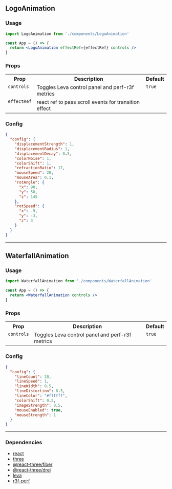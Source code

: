 ## LogoAnimation

### Usage

```jsx
import LogoAnimation from './components/LogoAnimation'

const App = () => {
  return <LogoAnimation effectRef={effectRef} controls />
}
```

### Props

<table>
  <tr>
    <th valign="top">
    Prop
    </th>
    <th valign="top">
    Description 
    </th>
    <th valign="top">
    Default 
    </th>
  </tr>
  <tr>
    <td valign="top">
    <code>controls</code>
    </td>
    <td valign="top">
    Toggles Leva control panel and perf-r3f metrics
    </td>
    <td valign="top"><code>true</code></td>
  <tr>
  <tr>
    <td valign="top">
    <code>effectRef</code>
    </td>
    <td valign="top">
    react ref to pass scroll events for transition effect
    </td>
    <td valign="top"></td>
  <tr>
</table>

### Config

```json
{
  "config": {
    "displacementStrength": 1,
    "displacementRadius": 1,
    "displacementDecay": 0.5,
    "colorNoise": 1,
    "colorShift": 1,
    "refractionRatio": 17,
    "mouseSpeed": 20,
    "mouseArea": 0.1,
    "rotAngle": {
      "x": 90,
      "y": 50,
      "z": 145
    },
    "rotSpeed": {
      "x": -9,
      "y": -3,
      "z": 3
    }
  }
}
```

---

## WaterfallAnimation

### Usage

```jsx
import WaterfallAnimation from './components/WaterfallAnimation'

const App = () => {
  return <WaterfallAnimation controls />
}
```

### Props

<table>
  <tr>
    <th valign="top">
    Prop
    </th>
    <th valign="top">
    Description 
    </th>
    <th valign="top">
    Default 
    </th>
  </tr>
  <tr>
    <td valign="top">
    <code>controls</code>
    </td>
    <td valign="top">
    Toggles Leva control panel and perf-r3f metrics
    </td>
    <td valign="top"><code>true</code></td>
  <tr>
</table>

### Config

```json
{
  "config": {
    "lineCount": 20,
    "lineSpeed": 1,
    "lineWidth": 0.5,
    "lineDistortion": 0.5,
    "lineColor": "#ffffff",
    "colorShift": 0.5,
    "imageStrength": 0.5,
    "mouseEnabled": true,
    "mouseStrength": 1
  }
}
```

---

### Dependencies

<ul>
  <li><a href="https://github.com/facebook/react">react</a></li>
  <li><a href="https://github.com/mrdoob/three.js/">three</a></li>
  <li><a href="https://github.com/pmndrs/react-three-fiber">@react-three/fiber</a></li>
  <li><a href="https://github.com/pmndrs/drei">@react-three/drei</a></li>
  <li><a href="https://github.com/pmndrs/leva">leva</a></li>
  <li><a href="https://github.com/utsuboco/r3f-perf">r3f-perf</a></li>
</ul>

